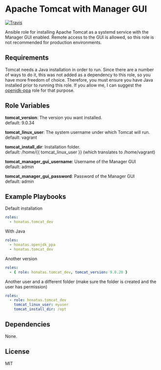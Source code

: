 Apache Tomcat with Manager GUI
==============================

[![Travis](https://img.shields.io/travis/honatas/ansible-role-tomcat-dev?style=plastic)](https://travis-ci.org/Honatas/ansible-role-tomcat-dev "View the build status on Travis")

Ansible role for installing Apache Tomcat as a systemd service with the Manager GUI enabled. Remote access to the GUI is allowed, so this role is not recommended for production environments.


Requirements
------------

Tomcat needs a Java installation in order to run. Since there are a number of ways to do it, this was not added as a dependency to this role, so you have more freedom of choice. Therefore, you must ensure you have Java installed prior to running this role. If you allow me, I can suggest the [openjdk-ppa](https://galaxy.ansible.com/honatas/openjdk_ppa) role for that purpose.


Role Variables
--------------

**tomcat_version**: The version you want installed.  
default: 9.0.34  

**tomcat_linux_user**: The system username under which Tomcat will run.  
default: vagrant

**tomcat_install_dir**: Installation folder.  
default: /home/{{ tomcat_linux_user }}  (which translates to /home/vagrant)  

**tomcat_manager_gui_username**: Username of the Manager GUI  
default: admin  

**tomcat_manager_gui_password**: Password of the Manager GUI  
default: admin  


Example Playbooks
-----------------

Default installation
```yaml
roles:
  - honatas.tomcat_dev
```

With Java
```yaml
roles:
  - honatas.openjdk_ppa
  - honatas.tomcat_dev
```

Another version
```yaml
roles:
  - { role: honatas.tomcat_dev, tomcat_version: 9.0.20 }
```

Another user and a different folder (make sure the folder is created and the user has permission)
```yaml
roles:
  - role: honatas.tomcat_dev
    tomcat_linux_user: myuser
    tomcat_install_dir: /opt
```

Dependencies
------------

None.


License
-------

MIT
